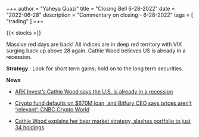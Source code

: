 +++
author = "Yaheya Quazi"
title = "Closing Bell 6-28-2022"
date = "2022-06-28"
description = "Commentary on closing - 6-28-2022"
tags = [
"trading"
]
+++

{{< stocks >}}

Massive red days are back! All indices are in deep red territory with VIX surging back up above 28 again. Cathie Wood believes US is already in a recession. 


**Strategy** : Look for short term gains; hold on to the long term securities.

**News** 

* [ARK Invest’s Cathie Wood says the U.S. is already in a recession](https://www.cnbc.com/2022/06/28/ark-invests-cathie-wood-says-the-us-is-already-in-a-recession.html)

* [Crypto fund defaults on $670M loan, and Bitfury CEO says prices aren’t ‘relevant’: CNBC Crypto World](https://www.cnbc.com/video/2022/06/27/crypto-fund-defaults-on-670m-loan-and-bitfury-ceo-says-prices-arent-relevant-cnbc-crypto-world.html)
* [Cathie Wood explains her bear market strategy, slashes portfolio to just 34 holdings](https://www.cnbc.com/2022/06/28/cathie-wood-explains-bear-market-strategy-slashes-portfolio-by-41percent.html)